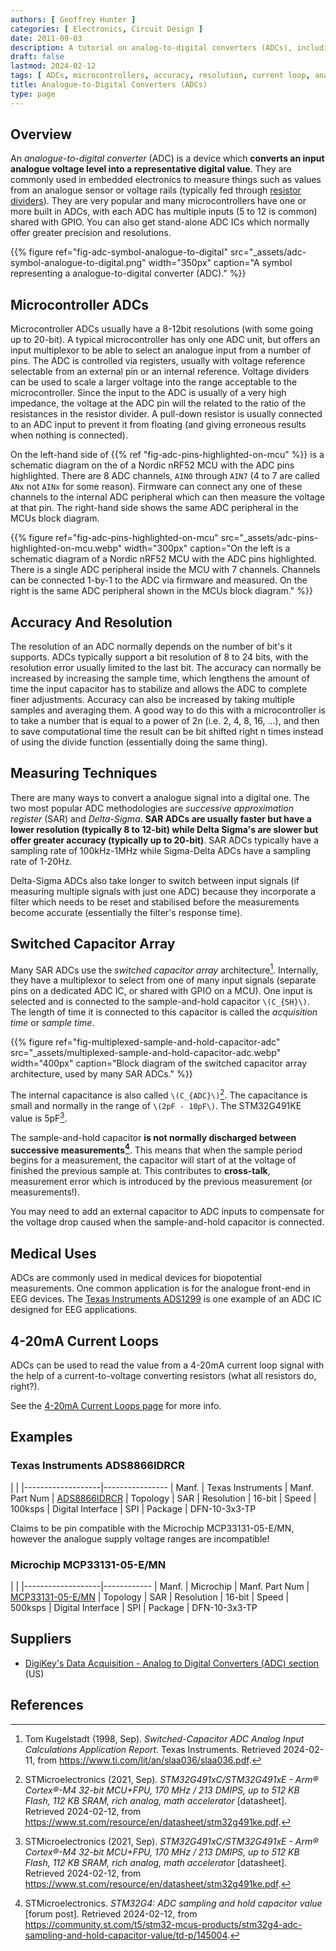 ```yaml
---
authors: [ Geoffrey Hunter ]
categories: [ Electronics, Circuit Design ]
date: 2011-09-03
description: A tutorial on analog-to-digital converters (ADCs), including accuracy, resolution, measuring techniques, usage in microcontrollers and more.
draft: false
lastmod: 2024-02-12
tags: [ ADCs, microcontrollers, accuracy, resolution, current loop, analog-to-digital converter, digital, analogue, analog, switched capacitor ]
title: Analogue-to-Digital Converters (ADCs)
type: page
---
```


## Overview

An _analogue-to-digital converter_ (ADC) is a device which **converts an input analogue voltage level into a representative digital value**. They are commonly used in embedded electronics to measure things such as values from an analogue sensor or voltage rails (typically fed through [resistor dividers]()). They are very popular and many microcontrollers have one or more built in ADCs, with each ADC has multiple inputs (5 to 12 is common) shared with GPIO. You can also get stand-alone ADC ICs which normally offer greater precision and resolutions.

{{% figure ref="fig-adc-symbol-analogue-to-digital" src="_assets/adc-symbol-analogue-to-digital.png" width="350px" caption="A symbol representing a analogue-to-digital converter (ADC)." %}}

## Microcontroller ADCs

Microcontroller ADCs usually have a 8-12bit resolutions (with some going up to 20-bit). A typical microcontroller has only one ADC unit, but offers an input multiplexor to be able to select an analogue input from a number of pins. The ADC is controlled via registers, usually with voltage reference selectable from an external pin or an internal reference. Voltage dividers can be used to scale a larger voltage into the range acceptable to the microcontroller. Since the input to the ADC is usually of a very high impedance, the voltage at the ADC pin will the related to the ratio of the resistances in the resistor divider. A pull-down resistor is usually connected to an ADC input to prevent it from floating (and giving erroneous results when nothing is connected).

On the left-hand side of {{% ref "fig-adc-pins-highlighted-on-mcu" %}} is a schematic diagram on the of a Nordic nRF52 MCU with the ADC pins highlighted. There are 8 ADC channels, `AIN0` through `AIN7` (4 to 7 are called `ANx` not `AINx` for some reason). Firmware can connect any one of these channels to the internal ADC peripheral which can then measure the voltage at that pin. The right-hand side shows the same ADC peripheral in the MCUs block diagram.

{{% figure ref="fig-adc-pins-highlighted-on-mcu" src="_assets/adc-pins-highlighted-on-mcu.webp" width="300px" caption="On the left is a schematic diagram of a Nordic nRF52 MCU with the ADC pins highlighted. There is a single ADC peripheral inside the MCU with 7 channels. Channels can be connected 1-by-1 to the ADC via firmware and measured. On the right is the same ADC peripheral shown in the MCUs block diagram." %}}

## Accuracy And Resolution

The resolution of an ADC normally depends on the number of bit's it supports. ADCs typically support a bit resolution of 8 to 24 bits, with the resolution error usually limited to the last bit. The accuracy can normally be increased by increasing the sample time, which lengthens the amount of time the input capacitor has to stabilize and allows the ADC to complete finer adjustments. Accuracy can also be increased by taking multiple samples and averaging them. A good way to do this with a microcontroller is to take a number that is equal to a power of 2n (i.e. 2, 4, 8, 16, ...), and then to save computational time the result can be bit shifted right n times instead of using the divide function (essentially doing the same thing).

## Measuring Techniques

There are many ways to convert a analogue signal into a digital one. The two most popular ADC methodologies are _successive approximation register_ (SAR) and _Delta-Sigma_. **SAR ADCs are usually faster but have a lower resolution (typically 8 to 12-bit) while Delta Sigma's are slower but offer greater accuracy (typically up to 20-bit)**. SAR ADCs typically have a sampling rate of 100kHz-1MHz while Sigma-Delta ADCs have a sampling rate of 1-20Hz.

Delta-Sigma ADCs also take longer to switch between input signals (if measuring multiple signals with just one ADC) because they incorporate a filter which needs to be reset and stabilised before the measurements become accurate (essentially the filter's response time).

## Switched Capacitor Array

Many SAR ADCs use the _switched capacitor array_ architecture[^ti-switched-capacitor-adc-app-report]. Internally, they have a multiplexor to select from one of many input signals (separate pins on a dedicated ADC IC, or shared with GPIO on a MCU). One input is selected and is connected to the sample-and-hold capacitor `\(C_{SH}\)`. The length of time it is connected to this capacitor is called the _acquisition time_ or _sample time_.

{{% figure ref="fig-multiplexed-sample-and-hold-capacitor-adc" src="_assets/multiplexed-sample-and-hold-capacitor-adc.webp" width="400px" caption="Block diagram of the switched capacitor array architecture, used by many SAR ADCs." %}}

The internal capacitance is also called `\(C_{ADC}\)`[^st-stm32g491ke-mcu-ds]. The capacitance is small and normally in the range of `\(2pF - 10pF\)`. The STM32G491KE value is 5pF[^st-stm32g491ke-mcu-ds].

The sample-and-hold capacitor **is not normally discharged between successive measurements[^st-community-stm32g4-adc-sampling-and-hold-capacitor-value]**. This means that when the sample period begins for a measurement, the capacitor will start of at the voltage of finished the previous sample at. This contributes to **cross-talk**, measurement error which is introduced by the previous measurement (or measurements!).

You may need to add an external capacitor to ADC inputs to compensate for the voltage drop caused when the sample-and-hold capacitor is connected.



## Medical Uses

ADCs are commonly used in medical devices for biopotential measurements. One common application is for the analogue front-end in EEG devices. The [Texas Instruments ADS1299](http://www.ti.com/product/ads1299) is one example of an ADC IC designed for EEG applications.

## 4-20mA Current Loops

ADCs can be used to read the value from a 4-20mA current loop signal with the help of a current-to-voltage converting resistors (what all resistors do, right?).

See the [4-20mA Current Loops page](/electronics/communication-protocols/4-20ma-current-loops) for more info.

## Examples

### Texas Instruments ADS8866IDRCR

| |
|-------------------|----------------
| Manf.             | Texas Instruments
| Manf. Part Num    | [ADS8866IDRCR](https://www.ti.com/lit/ds/symlink/ads8866.pdf)
| Topology          | SAR
| Resolution        | 16-bit
| Speed             | 100ksps
| Digital Interface | SPI
| Package           | DFN-10-3x3-TP

Claims to be pin compatible with the Microchip MCP33131-05-E/MN, however the analogue supply voltage ranges are incompatible!

### Microchip MCP33131-05-E/MN

| |
|-------------------|------------
| Manf.             | Microchip
| Manf. Part Num    | [MCP33131-05-E/MN](https://ww1.microchip.com/downloads/en/DeviceDoc/MCP33131-MCP33121-MCP33111-Family-Data-Sheet-DS20006122A.pdf)
| Topology          | SAR
| Resolution        | 16-bit
| Speed             | 500ksps
| Digital Interface | SPI
| Package           | DFN-10-3x3-TP

## Suppliers

* [DigiKey's Data Acquisition - Analog to Digital Converters (ADC) section](https://www.digikey.com/products/en/integrated-circuits-ics/data-acquisition-analog-to-digital-converters-adc/700) (US)

## References

[^ti-switched-capacitor-adc-app-report]: Tom Kugelstadt (1998, Sep). _Switched-Capacitor ADC Analog Input Calculations Application Report_. Texas Instruments. Retrieved 2024-02-11, from https://www.ti.com/lit/an/slaa036/slaa036.pdf.
[^st-stm32g491ke-mcu-ds]: STMicroelectronics (2021, Sep). _STM32G491xC/STM32G491xE - Arm® Cortex®-M4 32-bit MCU+FPU, 170 MHz / 213 DMIPS, up to 512 KB Flash, 112 KB SRAM, rich analog, math accelerator_ [datasheet]. Retrieved 2024-02-12, from https://www.st.com/resource/en/datasheet/stm32g491ke.pdf.
[^st-community-stm32g4-adc-sampling-and-hold-capacitor-value]: STMicroelectronics. _STM32G4: ADC sampling and hold capacitor value_ [forum post]. Retrieved 2024-02-12, from https://community.st.com/t5/stm32-mcus-products/stm32g4-adc-sampling-and-hold-capacitor-value/td-p/145004.
